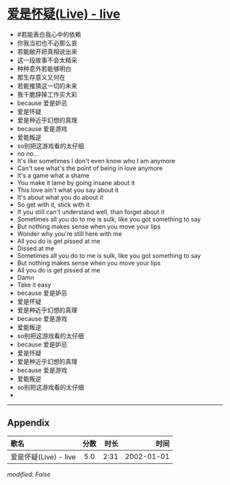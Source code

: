 # [爱是怀疑(Live) - live](https://music.163.com/song?id=67210)

* #若能表白我心中的依赖
* 你我当初也不必那么哀
* 若能敝开把真相说出来
* 这一段故事不会太精采
* 种种意外若能够明白
* 那生存意义又何在
* 若能推猜这一切的未来
* 我干脆辞掉工作买大彩
* because 爱是妒忌
* 爱是怀疑
* 爱是种近乎幻想的真理
* because 爱是游戏
* 爱能叛逆
* so别把这游戏看的太仔细
* no no...
* It\'s like sometimes I don\'t even know who I am anymore
* Can\'t see what\'s the point of being in love anymore
* It\'s a game what a shame
* You make it lame by going insane about it
* This love ain\'t what you say about it
* It\'s about what you do about it
* So get with it, stick with it
* If you still can\'t understand well, than forget about it
* Sometimes all you do to me is sulk, like you got something to say
* But nothing makes sense when you move your lips
* Wonder why you\'re still here with me
* All you do is get pissed at me
* Dissed at me
* Sometimes all you do to me is sulk, like you got something to say
* But nothing makes sense when you move your lips
* All you do is get pissed at me
* Damn
* Take it easy
* because 爱是妒忌
* 爱是怀疑
* 爱是种近乎幻想的真理
* because 爱是游戏
* 爱能叛逆
* so别把这游戏看的太仔细
* because 爱是妒忌
* 爱是怀疑
* 爱是种近乎幻想的真理
* because 爱是游戏
* 爱能叛逆
* so别把这游戏看的太仔细
* 


---

## Appendix

|歌名|分数|时长|时间|
|:---|:---:|---:|---:|
|爱是怀疑(Live) - live|5.0|2:31|2002-01-01

*modified: False*